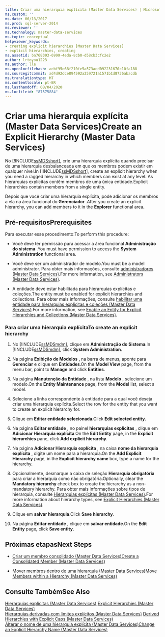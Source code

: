 ```yaml
---
title: Criar uma hierarquia explícita (Master Data Services) | Microsoft Docs
ms.custom: ''
ms.date: 06/13/2017
ms.prod: sql-server-2014
ms.reviewer: ''
ms.technology: master-data-services
ms.topic: conceptual
helpviewer_keywords:
- creating explicit hierarchies [Master Data Services]
- explicit hierarchies, creating
ms.assetid: ba768393-6990-4eda-8cb0-d58cb3cfc2e2
author: lrtoyou1223
ms.author: lle
ms.openlocfilehash: aebf95e68f210fe5a573aed092231670c10fa188
ms.sourcegitcommit: ad4d92dce894592a259721a1571b1d8736abacdb
ms.translationtype: MT
ms.contentlocale: pt-BR
ms.lasthandoff: 08/04/2020
ms.locfileid: "87575884"
---
```

# <a name="create-an-explicit-hierarchy-master-data-services"></a><span data-ttu-id="e434d-102">Criar uma hierarquia explícita (Master Data Services)</span><span class="sxs-lookup"><span data-stu-id="e434d-102">Create an Explicit Hierarchy (Master Data Services)</span></span>
  <span data-ttu-id="e434d-103">No [!INCLUDE[ssMDSshort](../includes/ssmdsshort-md.md)], crie uma hierarquia explícita quando precisar de uma hierarquia desbalanceada em que os membros podem existir em qualquer nível.</span><span class="sxs-lookup"><span data-stu-id="e434d-103">In [!INCLUDE[ssMDSshort](../includes/ssmdsshort-md.md)], create an explicit hierarchy when you need a ragged hierarchy in which members can exist at any level.</span></span> <span data-ttu-id="e434d-104">As hierarquias explícitas contêm membros de uma única entidade.</span><span class="sxs-lookup"><span data-stu-id="e434d-104">Explicit hierarchies contain members from a single entity.</span></span>  
  
 <span data-ttu-id="e434d-105">Depois que você criar uma hierarquia explícita, pode adicionar os membros a ela na área funcional do **Gerenciador** .</span><span class="sxs-lookup"><span data-stu-id="e434d-105">After you create an explicit hierarchy, you can add members to it in the **Explorer** functional area.</span></span>  
  
## <a name="prerequisites"></a><span data-ttu-id="e434d-106">Pré-requisitos</span><span class="sxs-lookup"><span data-stu-id="e434d-106">Prerequisites</span></span>  
 <span data-ttu-id="e434d-107">Para executar esse procedimento:</span><span class="sxs-lookup"><span data-stu-id="e434d-107">To perform this procedure:</span></span>  
  
-   <span data-ttu-id="e434d-108">Você deve ter permissão para acessar a área funcional **Administração do sistema** .</span><span class="sxs-lookup"><span data-stu-id="e434d-108">You must have permission to access the **System Administration** functional area.</span></span>  
  
-   <span data-ttu-id="e434d-109">Você deve ser um administrador de modelo.</span><span class="sxs-lookup"><span data-stu-id="e434d-109">You must be a model administrator.</span></span> <span data-ttu-id="e434d-110">Para obter mais informações, consulte [administradores &#40;Master Data Services&#41;](administrators-master-data-services.md).</span><span class="sxs-lookup"><span data-stu-id="e434d-110">For more information, see [Administrators &#40;Master Data Services&#41;](administrators-master-data-services.md).</span></span>  
  
-   <span data-ttu-id="e434d-111">A entidade deve estar habilitada para hierarquias explícitas e coleções.</span><span class="sxs-lookup"><span data-stu-id="e434d-111">The entity must be enabled for explicit hierarchies and collections.</span></span> <span data-ttu-id="e434d-112">Para obter mais informações, consulte [habilitar uma entidade para hierarquias explícitas e coleções &#40;Master Data Services&#41;](../../2014/master-data-services/enable-an-entity-for-explicit-hierarchies-and-collections-master-data-services.md).</span><span class="sxs-lookup"><span data-stu-id="e434d-112">For more information, see [Enable an Entity for Explicit Hierarchies and Collections &#40;Master Data Services&#41;](../../2014/master-data-services/enable-an-entity-for-explicit-hierarchies-and-collections-master-data-services.md).</span></span>  
  
### <a name="to-create-an-explicit-hierarchy"></a><span data-ttu-id="e434d-113">Para criar uma hierarquia explícita</span><span class="sxs-lookup"><span data-stu-id="e434d-113">To create an explicit hierarchy</span></span>  
  
1.  <span data-ttu-id="e434d-114">No [!INCLUDE[ssMDSmdm](../includes/ssmdsmdm-md.md)], clique em **Administração do Sistema**.</span><span class="sxs-lookup"><span data-stu-id="e434d-114">In [!INCLUDE[ssMDSmdm](../includes/ssmdsmdm-md.md)], click **System Administration**.</span></span>  
  
2.  <span data-ttu-id="e434d-115">Na página **Exibição de Modelos** , na barra de menus, aponte para **Gerenciar** e clique em **Entidades**.</span><span class="sxs-lookup"><span data-stu-id="e434d-115">On the **Model View** page, from the menu bar, point to **Manage** and click **Entities**.</span></span>  
  
3.  <span data-ttu-id="e434d-116">Na página **Manutenção da Entidade** , na lista **Modelo** , selecione um modelo.</span><span class="sxs-lookup"><span data-stu-id="e434d-116">On the **Entity Maintenance** page, from the **Model** list, select a model.</span></span>  
  
4.  <span data-ttu-id="e434d-117">Selecione a linha correspondente à entidade para a qual você deseja criar uma hierarquia explícita.</span><span class="sxs-lookup"><span data-stu-id="e434d-117">Select the row for the entity that you want to create an explicit hierarchy for.</span></span>  
  
5.  <span data-ttu-id="e434d-118">Clique em **Editar entidade selecionada**.</span><span class="sxs-lookup"><span data-stu-id="e434d-118">Click **Edit selected entity**.</span></span>  
  
6.  <span data-ttu-id="e434d-119">Na página **Editar entidade** , no painel **hierarquias explícitas** , clique em **Adicionar Hierarquia explícita**.</span><span class="sxs-lookup"><span data-stu-id="e434d-119">On the **Edit Entity** page, in the **Explicit hierarchies** pane, click **Add explicit hierarchy**.</span></span>  
  
7.  <span data-ttu-id="e434d-120">Na página **Adicionar Hierarquia explícita** , na caixa **nome da hierarquia explícita** , digite um nome para a hierarquia.</span><span class="sxs-lookup"><span data-stu-id="e434d-120">On the **Add Explicit Hierarchy** page, in the **Explicit hierarchy name** box, type a name for the hierarchy.</span></span>  
  
8.  <span data-ttu-id="e434d-121">Opcionalmente, desmarque a caixa de seleção **Hierarquia obrigatória** para criar a hierarquia como não obrigatória.</span><span class="sxs-lookup"><span data-stu-id="e434d-121">Optionally, clear the **Mandatory hierarchy** check box to create the hierarchy as a non-mandatory hierarchy.</span></span> <span data-ttu-id="e434d-122">Para obter mais informações sobre tipos de hierarquia, consulte [Hierarquias explícitas &#40;Master Data Services&#41;](../../2014/master-data-services/explicit-hierarchies-master-data-services.md).</span><span class="sxs-lookup"><span data-stu-id="e434d-122">For more information about hierarchy types, see [Explicit Hierarchies &#40;Master Data Services&#41;](../../2014/master-data-services/explicit-hierarchies-master-data-services.md).</span></span>  
  
9. <span data-ttu-id="e434d-123">Clique em **salvar hierarquia**.</span><span class="sxs-lookup"><span data-stu-id="e434d-123">Click **Save hierarchy**.</span></span>  
  
10. <span data-ttu-id="e434d-124">Na página **Editar entidade** , clique em **salvar entidade**.</span><span class="sxs-lookup"><span data-stu-id="e434d-124">On the **Edit Entity** page, click **Save entity**.</span></span>  
  
## <a name="next-steps"></a><span data-ttu-id="e434d-125">Próximas etapas</span><span class="sxs-lookup"><span data-stu-id="e434d-125">Next Steps</span></span>  
  
-   [<span data-ttu-id="e434d-126">Criar um membro consolidado &#40;Master Data Services&#41;</span><span class="sxs-lookup"><span data-stu-id="e434d-126">Create a Consolidated Member &#40;Master Data Services&#41;</span></span>](../../2014/master-data-services/create-a-consolidated-member-master-data-services.md)  
  
-   [<span data-ttu-id="e434d-127">Mover membros dentro de uma hierarquia &#40;Master Data Services&#41;</span><span class="sxs-lookup"><span data-stu-id="e434d-127">Move Members within a Hierarchy &#40;Master Data Services&#41;</span></span>](../../2014/master-data-services/move-members-within-a-hierarchy-master-data-services.md)  
  
## <a name="see-also"></a><span data-ttu-id="e434d-128">Consulte Também</span><span class="sxs-lookup"><span data-stu-id="e434d-128">See Also</span></span>  
 <span data-ttu-id="e434d-129">[Hierarquias explícitas &#40;Master Data Services&#41;](../../2014/master-data-services/explicit-hierarchies-master-data-services.md) </span><span class="sxs-lookup"><span data-stu-id="e434d-129">[Explicit Hierarchies &#40;Master Data Services&#41;](../../2014/master-data-services/explicit-hierarchies-master-data-services.md) </span></span>  
 <span data-ttu-id="e434d-130">[Hierarquias derivadas com limites explícitos &#40;Master Data Services&#41;](../../2014/master-data-services/derived-hierarchies-with-explicit-caps-master-data-services.md) </span><span class="sxs-lookup"><span data-stu-id="e434d-130">[Derived Hierarchies with Explicit Caps &#40;Master Data Services&#41;](../../2014/master-data-services/derived-hierarchies-with-explicit-caps-master-data-services.md) </span></span>  
 [<span data-ttu-id="e434d-131">Alterar o nome de uma hierarquia explícita &#40;Master Data Services&#41;</span><span class="sxs-lookup"><span data-stu-id="e434d-131">Change an Explicit Hierarchy Name &#40;Master Data Services&#41;</span></span>](../../2014/master-data-services/change-an-explicit-hierarchy-name-master-data-services.md)  
  
  
